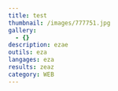 ```yaml
---
title: test
thumbnail: /images/777751.jpg
gallery:
  - {}
description: ezae
outils: eza
langages: eza
results: zeaz
category: WEB
---
```


